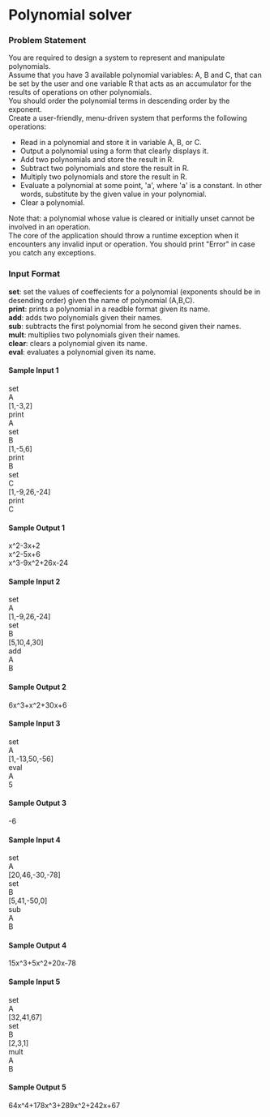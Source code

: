# Polynomial solver
### Problem Statement
You are required to design a system to represent and manipulate polynomials.  
Assume that you have 3 available polynomial variables: A, B and C, that can be set by the user and one variable R that acts as an accumulator for the results of operations on other polynomials.  
You should order the polynomial terms in descending order by the exponent.  
Create a user-friendly, menu-driven system that performs the following operations:
- Read in a polynomial and store it in variable A, B, or C.
- Output a polynomial using a form that clearly displays it.
- Add two polynomials and store the result in R.
- Subtract two polynomials and store the result in R.
- Multiply two polynomials and store the result in R.
- Evaluate a polynomial at some point, 'a', where 'a' is a constant. In other words, substitute by the given value in your polynomial.
- Clear a polynomial.

Note that: a polynomial whose value is cleared or initially unset cannot be involved in an operation.  
The core of the application should throw a runtime exception when it encounters any invalid input or operation. You should print "Error" in case you catch any exceptions.

### Input Format
**set**: set the values of coeffecients for a polynomial (exponents should be in desending order) given the name of polynomial (A,B,C).  
**print**: prints a polynomial in a readble format given its name.  
**add**: adds two polynomials given their names.  
**sub**: subtracts the first polynomial from he second given their names.  
**mult**: multiplies two polynomials given their names.  
**clear**: clears a polynomial given its name.  
**eval**: evaluates a polynomial given its name.  

#### Sample Input 1
set  
A  
[1,-3,2]  
print  
A  
set  
B  
[1,-5,6]  
print  
B  
set  
C  
[1,-9,26,-24]  
print  
C  

#### Sample Output 1
x^2-3x+2  
x^2-5x+6  
x^3-9x^2+26x-24  

#### Sample Input 2
set  
A  
[1,-9,26,-24]  
set  
B  
[5,10,4,30]  
add  
A  
B  

#### Sample Output 2
6x^3+x^2+30x+6

#### Sample Input 3
set  
A  
[1,-13,50,-56]  
eval  
A  
5  

#### Sample Output 3
-6

#### Sample Input 4
set  
A  
[20,46,-30,-78]  
set  
B  
[5,41,-50,0]  
sub  
A  
B  

#### Sample Output 4
15x^3+5x^2+20x-78

#### Sample Input 5
set  
A  
[32,41,67]  
set  
B  
[2,3,1]  
mult  
A  
B  

#### Sample Output 5
64x^4+178x^3+289x^2+242x+67
